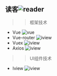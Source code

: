 读客![reader](https://img.shields.io/badge/reader-V1.0.1-yellowgreen)
---
>> 框架技术
* Vue ![vue](https://img.shields.io/badge/-V2.5.2-green)
* Vue-router ![iview](https://img.shields.io/badge/-V3.0.1-green)
* Vuex ![iview](https://img.shields.io/badge/-V3.5.4-green)
* Axios ![iview](https://img.shields.io/badge/-V0.19.0-green)
>> UI组件技术
* Iview ![iview](https://img.shields.io/badge/-V3.5.4-green)
